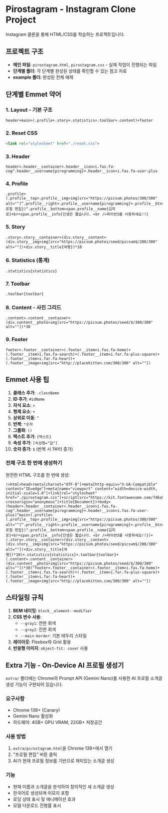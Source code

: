 # Pirostagram - Instagram Clone Project

Instagram 클론을 통해 HTML/CSS를 학습하는 프로젝트입니다.

## 프로젝트 구조

- **메인 파일**: `pirostagram.html`, `pirostagram.css` - 실제 작업이 진행되는 파일
- **단계별 폴더**: 각 단계별 완성된 상태를 확인할 수 있는 참고 자료
- **example 폴더**: 완성된 전체 예제

## 단계별 Emmet 약어

### 1. Layout - 기본 구조
```
header+main>(.profile+.story+.statistics+.toolbar+.content)+footer
```

### 2. Reset CSS
```html
<link rel="stylesheet" href="./reset.css">
```

### 3. Header
```
header>.header__container>.header__icon>i.fas.fa-cog^.header__username{pirogramming}+.header__icon>i.fas.fa-user-plus
```

### 4. Profile
```
.profile>(.profile__top>.profile__img>img[src="https://picsum.photos/300/500" alt=""]^.profile__right>.profile__username{pirogramming}+.profile__btn>button{프로필 편집})^.profile__bottom>span.profile__name{김피로}+br+span.profile__info{인생은 짧습니다. <br />파이썬3를 사용하세요!!}
```

### 5. Story
```
.story>.story__container>(div.story__content>(div.story__img>img[src="https://picsum.photos/seed/picsum$/200/300" alt=""])+div.story__title{여행})*10
```

### 6. Statistics (통계)
```
.statistics{statistics}
```

### 7. Toolbar
```
.toolbar{toolbar}
```

### 8. Content - 사진 그리드
```
.content>.content__container>(div.content__photo>img[src="https://picsum.photos/seed/$/300/300" alt=""])*30
```

### 9. Footer
```
footer>.footer__container>(.footer__item>i.fas.fa-home)+(.footer__item>i.fas.fa-search)+(.footer__item>i.far.fa-plus-square)+(.footer__item>i.far.fa-heart)+(.footer__image>img[src="http://placekitten.com/300/300" alt=""])
```

## Emmet 사용 팁

1. **클래스 추가**: `.className`
2. **ID 추가**: `#idName`
3. **자식 요소**: `>`
4. **형제 요소**: `+`
5. **상위로 이동**: `^`
6. **반복**: `*숫자`
7. **그룹화**: `()`
8. **텍스트 추가**: `{텍스트}`
9. **속성 추가**: `[속성명="값"]`
10. **숫자 증가**: `$` (반복 시 1부터 증가)

### 전체 구조 한 번에 생성하기

완전한 HTML 구조를 한 번에 생성:
```
!>html>head>(meta[charset="UTF-8"]+meta[http-equiv="X-UA-Compatible" content="IE=edge"]+meta[name="viewport" content="width=device-width, initial-scale=1.0"]+link[rel="stylesheet" href="./pirostagram.css"]+script[src="https://kit.fontawesome.com/7d6a50a6b2.js" crossorigin="anonymous"]+title{Document})+body>(header>.header__container>.header__icon>i.fas.fa-cog^.header__username{pirogramming}+.header__icon>i.fas.fa-user-plus)^main>(.profile>(.profile__top>.profile__img>img[src="https://picsum.photos/300/500" alt=""]^.profile__right>.profile__username{pirogramming}+.profile__btn>button{프로필 편집})^.profile__bottom>span.profile__name{김피로}+br+span.profile__info{인생은 짧습니다. <br />파이썬3를 사용하세요!!})+(.story>.story__container>(div.story__content>(div.story__img>img[src="https://picsum.photos/seed/picsum$/200/300" alt=""])+div.story__title{여행})*10)+.statistics{statistics}+.toolbar{toolbar}+(.content>.content__container>(div.content__photo>img[src="https://picsum.photos/seed/$/300/300" alt=""])*30)^footer>.footer__container>(.footer__item>i.fas.fa-home)+(.footer__item>i.fas.fa-search)+(.footer__item>i.far.fa-plus-square)+(.footer__item>i.far.fa-heart)+(.footer__image>img[src="http://placekitten.com/300/300" alt=""])
```

## 스타일링 규칙

1. **BEM 네이밍**: `block__element--modifier`
2. **CSS 변수 사용**: 
   - `--gray1`: 연한 회색
   - `--gray2`: 진한 회색
   - `--main-border`: 기본 테두리 스타일
3. **레이아웃**: Flexbox와 Grid 활용
4. **반응형 이미지**: `object-fit: cover` 사용

## Extra 기능 - On-Device AI 프로필 생성기

`extra/` 폴더에는 Chrome의 Prompt API (Gemini Nano)를 사용한 AI 프로필 소개글 생성 기능이 구현되어 있습니다.

### 요구사항
- Chrome 138+ (Canary)
- Gemini Nano 활성화
- 하드웨어: 4GB+ GPU VRAM, 22GB+ 저장공간

### 사용 방법
1. `extra/pirostagram.html`을 Chrome 138+에서 열기
2. "프로필 편집" 버튼 클릭
3. AI가 현재 프로필 정보를 기반으로 재미있는 소개글 생성

### 기능
- 현재 이름과 소개글을 분석하여 창의적인 새 소개글 생성
- 한국어로 생성되며 이모지 포함
- 로딩 상태 표시 및 애니메이션 효과
- 모델 다운로드 진행률 표시